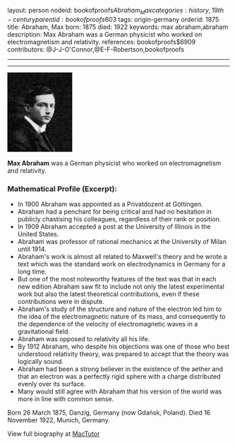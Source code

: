 layout: person
nodeid: bookofproofs$Abraham_Max
categories: history,19th-century
parentid: bookofproofs$603
tags: origin-germany
orderid: 1875
title: Abraham, Max
born: 1875
died: 1922
keywords: max abraham,abraham
description: Max Abraham was a German physicist who worked on electromagnetism and relativity.
references: bookofproofs$6909
contributors: @J-J-O'Connor,@E-F-Robertson,bookofproofs

---



---

![Abraham_Max.jpg](https://github.com/bookofproofs/bookofproofs.github.io/blob/main/_sources/_assets/images/portraits/Abraham_Max.jpg?raw=true)

**Max Abraham** was a German physicist who worked on electromagnetism and relativity.

### Mathematical Profile (Excerpt):
* In 1900 Abraham was appointed as a Privatdozent at Göttingen.
* Abraham had a penchant for being critical and had no hesitation in publicly chastising his colleagues, regardless of their rank or position.
* In 1909 Abraham accepted a post at the University of Illinois in the United States.
* Abraham was professor of rational mechanics at the University of Milan until 1914.
* Abraham's work is almost all related to Maxwell's theory and he wrote a text which was the standard work on electrodynamics in Germany for a long time.
* But one of the most noteworthy features of the text was that in each new edition Abraham saw fit to include not only the latest experimental work but also the latest theoretical contributions, even if these contributions were in dispute.
* Abraham's study of the structure and nature of the electron led him to the idea of the electromagnetic nature of its mass, and consequently to the dependence of the velocity of electromagnetic waves in a gravitational field.
* Abraham was opposed to relativity all his life.
* By 1912 Abraham, who despite his objections was one of those who best understood relativity theory, was prepared to accept that the theory was logically sound.
* Abraham had been a strong believer in the existence of the aether and that an electron was a perfectly rigid sphere with a charge distributed evenly over its surface.
* Many would still agree with Abraham that his version of the world was more in line with common sense.

Born 26 March 1875, Danzig, Germany (now Gdańsk, Poland). Died 16 November 1922, Munich, Germany.

View full biography at [MacTutor](https://mathshistory.st-andrews.ac.uk/Biographies/Abraham_Max/)

